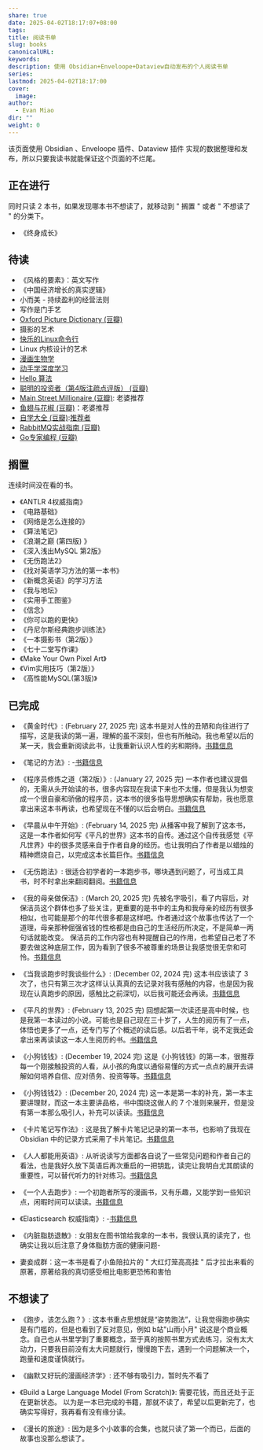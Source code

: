 ```yaml
---
share: true
date: 2025-04-02T18:17:07+08:00
tags: 
title: 阅读书单
slug: books
canonicalURL: 
keywords: 
description: 使用 Obsidian+Enveloope+Dataview自动发布的个人阅读书单
series: 
lastmod: 2025-04-02T18:17:00
cover:
  image: 
author:
  - Evan Miao
dir: ""
weight: 0
---
```

该页面使用 Obsidian 、Enveloope 插件、Dataview 插件 实现的数据整理和发布，所以只要我读书就能保证这个页面的不烂尾。

## 正在进行

同时只读 2 本书，如果发现哪本书不想读了，就移动到 " 搁置 " 或者 " 不想读了 " 的分类下。
- 《终身成长》


## 待读

- 《风格的要素》：英文写作
- 《中国经济增长的真实逻辑》
- 小而美 - 持续盈利的经营法则
- 写作是门手艺
- [Oxford Picture Dictionary (豆瓣)](https://book.douban.com/subject/3914998/)
- 摄影的艺术
- [快乐的Linux命令行](https://billie66.github.io/TLCL/book/)
- Linux 内核设计的艺术
- [漫画生物学](https://x.com/vikingmute/status/1686301423133478912)
- [动手学深度学习](https://x.com/Barret_China/status/1737459317102747701)
- [Hello 算法](https://www.hello-algo.com/chapter_preface/suggestions/)
- [聪明的投资者（第4版注疏点评版） (豆瓣)](https://book.douban.com/subject/26752026/)
- [Main Street Millionaire (豆瓣)](https://book.douban.com/subject/37149408/): 老婆推荐
- [鱼翅与花椒 (豆瓣)](https://book.douban.com/subject/30183051/)：老婆推荐
- [自学大全 (豆瓣)](https://book.douban.com/subject/36048997/):[推荐者](https://yelleis.top/p/self-study-encyclopedia/?utm_source=t.me/mtfront)
- [RabbitMQ实战指南 (豆瓣)](https://book.douban.com/subject/27591386/)
- [Go专家编程 (豆瓣)](https://book.douban.com/subject/35144587/)

## 搁置

连续时间没在看的书。
- 《ANTLR 4权威指南》
- 《电路基础》
- 《网络是怎么连接的》
- 《算法笔记》
- 《浪潮之巅 (第四版) 》
- 《深入浅出MySQL 第2版》
- 《无伤跑法2》
- 《找对英语学习方法的第一本书》
- 《新概念英语》的学习方法
- 《我与地坛》
- 《实用手工图鉴》
- 《信念》
- 《你可以跑的更快》
- 《丹尼尔斯经典跑步训练法》
- 《一本摄影书（第2版）》
- 《七十二堂写作课》
- 《Make Your Own Pixel Art》
- 《Vim实用技巧（第2版）》
- 《高性能MySQL(第3版)》


## 已完成

- 《黄金时代》: (February 27, 2025 完) 这本书是对人性的丑陋和向往进行了描写，这是我读的第一遍，理解的虽不深刻，但也有所触动。我也希望以后的某一天，我会重新阅读此书，让我重新认识人性的劣和期待。[书籍信息](https://book.douban.com/subject/1089243/)
- 《笔记的方法》: \-[书籍信息](https://book.douban.com/subject/36615020/)
- 《程序员修炼之道（第2版）》: (January 27, 2025 完) 一本作者也建议提倡的，无需从头开始读的书，很多内容现在我读下来也不太懂，但是我认为想变成一个很自豪和骄傲的程序员，这本书的很多指导思想确实有帮助，我也愿意拿出来这本书再读，也希望现在不懂的以后会明白。[书籍信息](https://book.douban.com/subject/35006892/)
- 《早晨从中午开始》: (February 14, 2025 完) 从播客中我了解到了这本书，这是一本作者如何写《平凡的世界》这本书的自传。通过这个自传我感觉《平凡世界》中的很多灵感来自于作者自身的经历。也让我明白了作者是以蜡烛的精神燃烧自己，以完成这本长篇巨作。[书籍信息](https://book.douban.com/subject/1793990/)
- 《无伤跑法》: 很适合初学者的一本跑步书，哪块遇到问题了，可当成工具书，时不时拿出来翻阅翻阅。[书籍信息](https://book.douban.com/subject/30394949/)
- 《我的母亲做保洁》: (March 20, 2025 完) 先被名字吸引，看了内容后，对保洁员这个群体也多了些关注，更重要的是书中的主角和我母亲的经历有很多相似，也可能是那个的年代很多都是这样吧。作者通过这个故事也传达了一个道理，母亲那种倔强省钱的性格都是由自己的生活经历所决定，不是简单一两句话就能改变。 
保洁员的工作内容也有种提醒自己的作用，也希望自己老了不要去做这种底层工作，因为看到了很多不被尊重的场景让我感觉很无奈和可怜。[书籍信息](https://book.douban.com/subject/36623046/?dt_from=navigation)
- 《当我谈跑步时我谈些什么》: (December 02, 2024 完) 这本书应该读了 3 次了，也只有第三次才这样认认真真的去记录对我有感触的内容，也是因为我现在认真跑步的原因，感触比之前深切，以后我可能还会再读。[书籍信息](https://book.douban.com/subject/3369600/)
- 《平凡的世界》: (February 13, 2025 完) 回想起第一次读还是高中时候，也是我第一本读过的小说。可能也是自己现在三十岁了，人生的阅历有了一点，体悟也更多了一点，还专门写了个概述的读后感。以后若干年，说不定我还会拿出来再读读这一本人生阅历的书。[书籍信息](https://book.douban.com/subject/10517238/)
- 《小狗钱钱》: (December 19, 2024 完) 这是《小狗钱钱》的第一本，很推荐每一个刚接触投资的人看，从小孩的角度以通俗易懂的方式一点点的展开去讲解如何培养自信、应对债务、投资等等。[书籍信息](https://book.douban.com/subject/1095634/)
- 《小狗钱钱2》: (December 20, 2024 完) 这一本是第一本的补充，第一本主要讲理财，而这一本主要讲品格，书中围绕这做人的 7 个准则来展开，但是没有第一本那么吸引人，补充可以读读。[书籍信息](https://book.douban.com/subject/6971390/)
- 《卡片笔记写作法》: 这是我了解卡片笔记记录的第一本书，也影响了我现在 Obsidian 中的记录方式采用了卡片笔记。[书籍信息](https://weread.qq.com/web/bookDetail/3d8326d072552e803d87c41)
- 《人人都能用英语》: 从听说读写方面都各自说了一些常见问题和作者自己的看法，也是我好久放下英语后再次重启的一把钥匙，读完让我明白尤其朗读的重要性，可以替代听力的针对练习。[书籍信息](https://book.douban.com/subject/30325761/)
- 《一个人去跑步》: 一个初跑者所写的漫画书，又有乐趣，又能学到一些知识点，闲暇时间可以读读。[书籍信息](https://book.douban.com/subject/6731566/)
- 《Elasticsearch 权威指南》: \-[书籍信息](https://www.elastic.co/guide/cn/elasticsearch/guide/current/foreword_id.html)
- 《内脏脂肪退散》: 女朋友在图书馆给我拿的一本书，我很认真的读完了，也确实让我以后注意了身体脂肪方面的健康问题\-

- 妻妾成群：这一本书是看了小鱼陪拉片的 " 大红灯笼高高挂 " 后才拉出来看的原著，原著给我的真切感受相比电影更恐怖和害怕

## 不想读了

- 《跑步，该怎么跑？》: 这本书重点思想就是“姿势跑法”，让我觉得跑步确实是有门槛的，但是也看到了反对意见，例如 b站"山雨小月" 说这是个商业概念。自己也从书里学到了重要概念，至于真的按照书里方式去练习，没有太大动力，只要我目前没有太大问题就行，慢慢跑下去，遇到一个问题解决一个，跑量和速度谨慎就行。
- 《幽默又好玩的漫画经济学》: 还不够有吸引力，暂时先不看了
- 《Build a Large Language Model (From Scratch)》: 需要花钱，而且还处于正在更新状态。
以为是一本已完成的书籍，那就不读了，希望以后更新完了，也确实写得好，我再看有没有缘分读。

- 《漫长的旅途》: 因为是多个小故事的合集，也就只读了第一个而已，后面的故事也没那么想读了。